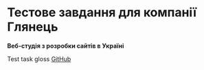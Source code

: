 # Тестове завдання для компанії Глянець
**Веб-студія з розробки сайтів в Україні**

Test task gloss [GitHub](https://alexhlv.github.io/Test-task-gloss/)